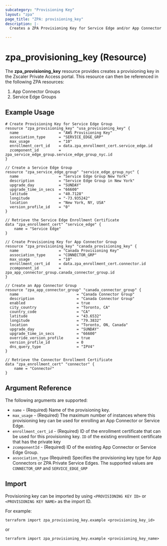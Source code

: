 ```yaml
---
subcategory: "Provisioning Key"
layout: "zpa"
page_title: "ZPA: provisioning_key"
description: |-
  Creates a ZPA Provisioning Key for Service Edge and/or App Connector Groups.

---
```


# zpa_provisioning_key (Resource)

The **zpa_provisioning_key** resource provides creates a provisioning key in the Zscaler Private Access portal. This resource can then be referenced in the following ZPA resources:

1. App Connector Groups
2. Service Edge Groups

## Example Usage

```hcl
# Create Provisioning Key for Service Edge Group
resource "zpa_provisioning_key" "usa_provisioning_key" {
  name                  = "AWS Provisioning Key"
  association_type      = "SERVICE_EDGE_GRP"
  max_usage             = "10"
  enrollment_cert_id    = data.zpa_enrollment_cert.service_edge.id
  zcomponent_id         = zpa_service_edge_group.service_edge_group_nyc.id
}

// Create a Service Edge Group
resource "zpa_service_edge_group" "service_edge_group_nyc" {
  name                  = "Service Edge Group New York"
  description           = "Service Edge Group in New York"
  upgrade_day           = "SUNDAY"
  upgrade_time_in_secs  = "66600"
  latitude              = "40.7128"
  longitude             = "-73.935242"
  location              = "New York, NY, USA"
  version_profile_id    = "0"
}

// Retrieve the Service Edge Enrollment Certificate
data "zpa_enrollment_cert" "service_edge" {
    name = "Service Edge"
}
```

```hcl
// Create Provisioning Key for App Connector Group
resource "zpa_provisioning_key" "canada_provisioning_key" {
  name                  = "Canada Provisioning Key"
  association_type      = "CONNECTOR_GRP"
  max_usage             = "10"
  enrollment_cert_id    = data.zpa_enrollment_cert.connector.id
  zcomponent_id         = zpa_app_connector_group.canada_connector_group.id
}

// Create an App Connector Group
resource "zpa_app_connector_group" "canada_connector_group" {
  name                          = "Canada Connector Group"
  description                   = "Canada Connector Group"
  enabled                       = true
  city_country                  = "Toronto, CA"
  country_code                  = "CA"
  latitude                      = "43.6532"
  longitude                     = "79.3832"
  location                      = "Toronto, ON, Canada"
  upgrade_day                   = "SUNDAY"
  upgrade_time_in_secs          = "66600"
  override_version_profile      = true
  version_profile_id            = 0
  dns_query_type                = "IPV4"
}

// Retrieve the Connector Enrollment Certificate
data "zpa_enrollment_cert" "connector" {
    name = "Connector"
}
```

## Argument Reference

The following arguments are supported:

* `name` - (Required) Name of the provisioning key.
* `max_usage` - (Required) The maximum number of instances where this provisioning key can be used for enrolling an App Connector or Service Edge.
* `enrollment_cert_id` - (Required) ID of the enrollment certificate that can be used for this provisioning key. `ID` of the existing enrollment certificate that has the private key
* `zcomponentId` - (Required) ID of the existing App Connector or Service Edge Group.
* `association_type` (Required) Specifies the provisioning key type for App Connectors or ZPA Private Service Edges. The supported values are `CONNECTOR_GRP` and `SERVICE_EDGE_GRP`

## Import

Provisioning key can be imported by using `<PROVISIONING KEY ID>` or `<PROVISIONING KEY NAME>` as the import ID.

For example:

```shell
terraform import zpa_provisioning_key.example <provisioning_key_id>
```

or

```shell
terraform import zpa_provisioning_key.example <provisioning_key_name>
```
